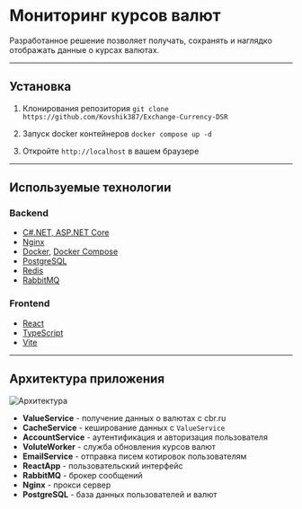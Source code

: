 # Мониторинг курсов валют

Разработанное решение позволяет получать, сохранять и наглядко отображать данные о курсах валютах.

---

## Установка

1. Клонирования репозитория `git clone https://github.com/Kovshik387/Exchange-Currency-DSR`

2. Запуск docker контейнеров  `docker compose up -d` 

3. Откройте `http://localhost` в вашем браузере

---

## Используемые технологии

### Backend

- [C#.NET, ASP.NET Core](https://dotnet.microsoft.com/ru-ru/apps/aspnet)
- [Nginx](https://nginx.org/ru/)
- [Docker](https://www.docker.com/), [Docker Compose](https://docs.docker.com/compose/install/linux/)
- [PostgreSQL](https://www.postgresql.org/)
- [Redis](https://redis.io/)
- [RabbitMQ](https://www.rabbitmq.com/)

### Frontend

- [React](https://ru.legacy.reactjs.org/)
- [TypeScript](https://www.typescriptlang.org/)
- [Vite](https://vitejs.dev/)

---

## Архитектура приложения

![Архитектура](docs/architecture.png)

- **ValueService** - получение данных о валютах с cbr.ru
- **CacheService** - кеширование данных с `ValueService`
- **AccountService** - аутентификация и авторизация пользователя
- **VoluteWorker** - служба обновления курсов валют
- **EmailService** - отправка писем котировок пользователям
- **ReactApp** - пользовательский интерфейс
- **RabbitMQ** - брокер сообщений
- **Nginx** - прокси сервер
- **PostgreSQL** - база данных пользователей и валют
